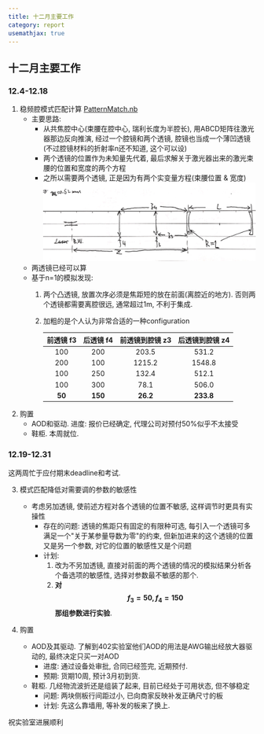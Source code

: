 ```yaml
---
title: 十二月主要工作
category: report
usemathjax: true
---
```


## 十二月主要工作

### 12.4-12.18
1. 稳频腔模式匹配计算 [PatternMatch.nb](FreqLock/PatternMatch.nb)
	* 主要思路:
		* 从共焦腔中心(束腰在腔中心, 瑞利长度为半腔长), 用ABCD矩阵往激光器那边反向推演, 经过一个腔镜和两个透镜, 腔镜也当成一个薄凹透镜(不过腔镜材料的折射率n还不知道, 这个可以设)
		* 两个透镜的位置作为未知量先代着, 最后求解关于激光器出来的激光束腰的位置和宽度的两个方程
		* 之所以需要两个透镜, 正是因为有两个实变量方程(束腰位置 & 宽度)
		![稳频腔模式匹配光路示意](https://github.com/iontrapnet/Jun_Wang/blob/master/Dec2017/PatternMach.jpg)
	* 两透镜已经可以算
	* 基于n=1的模拟发现:
		1. 两个凸透镜, 放置次序必须是焦距短的放在前面(离腔近的地方). 否则两个透镜都需要离腔很远, 通常超过1m, 不利于集成.
		2. 加粗的是个人认为非常合适的一种configuration
		   
		   | 前透镜 f3 | 后透镜 f4 | 前透镜到腔镜 z3 | 后透镜到腔镜 z4 |
		   | :----: | :----: | :----: | :----: |
		   | 100       | 200       | 203.5           | 531.2           |
		   | 200       | 100       | 1215.2          | 1548.8          |
		   | 100       | 250       | 132.4           | 512.1           |
		   | 100       | 300       | 78.1            | 506.0           |
		   | **50**    | **150**   |**26.2**         | **233.8**       |
2. 购置
	* AOD和驱动. 进度: 报价已经确定, 代理公司对预付50%似乎不太接受
	* 鞋柜. 本周就位.

### 12.19-12.31 
这两周忙于应付期末deadline和考试.

3. 模式匹配降低对需要调的参数的敏感性
	* 考虑另加透镜, 使前述方程对各个透镜的位置不敏感, 这样调节时更具有实操性
		* 存在的问题: 透镜的焦距只有固定的有限种可选, 每引入一个透镜可多满足一个"关于某参量导数为零"的约束, 但新加进来的这个透镜的位置又是另一个参数, 对它的位置的敏感性又是个问题
		* 计划: 
			1. 改为不另加透镜, 直接对前面的两个透镜的情况的模拟结果分析各个备选项的敏感性, 选择对参数最不敏感的那个.
			2. **对$$f_3=50, f_4=150$$那组参数进行实验**.

4. 购置
	* AOD及其驱动. 了解到402实验室他们AOD的用法是AWG输出经放大器驱动的, 最终决定只买一对AOD
		* 进度: 通过设备处审批, 合同已经签完, 近期预付. 
		* 预期: 货期10周, 预计3月初到货.
	* 鞋柜. 几经物流波折还是组装了起来, 目前已经处于可用状态, 但不够稳定
		* 问题: 两块侧板行间距过小, 已向商家反映补发正确尺寸的板
		* 计划: 先这么靠墙用, 等补发的板来了换上.

祝实验室进展顺利